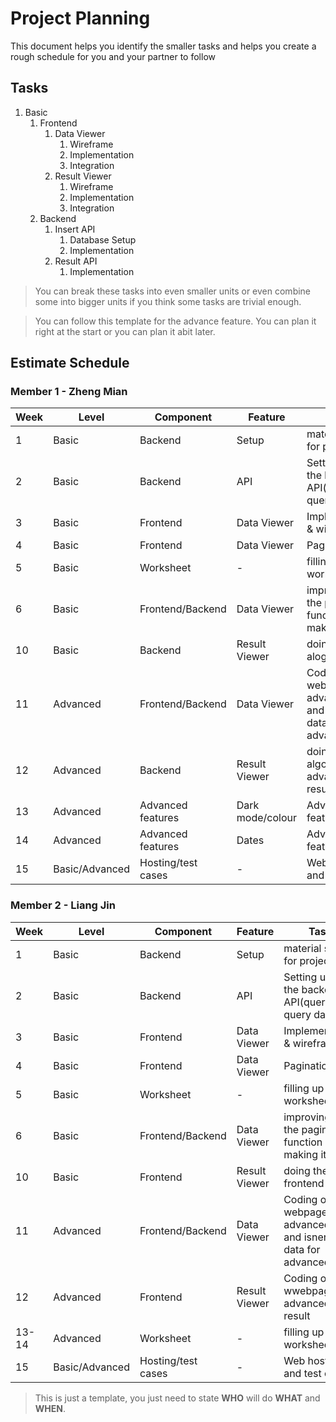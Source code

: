 # Project Planning

This document helps you identify the smaller tasks and helps you create a rough schedule for you and your partner to follow

## Tasks

1. Basic
    1. Frontend
        1. Data Viewer
            1. Wireframe
            2. Implementation
            3. Integration
        2. Result Viewer
            1. Wireframe
            2. Implementation
            3. Integration
    2. Backend
        1. Insert API
            1. Database Setup
            2. Implementation
        2. Result API
            1. Implementation

> You can break these tasks into even smaller units or even combine some into bigger units if you think some tasks are trivial enough.

> You can follow this template for the advance feature. You can plan it right at the start or you can plan it abit later.

## Estimate Schedule

### Member 1 - Zheng Mian

| Week | Level          | Component         | Feature         | Task                                                                          |
| ---- | -------------- | ------------------| -------------   | ----------------------------------------------------------------------------- |
| 1    | Basic          | Backend           | Setup           | material setup for project                                                    |
| 2    | Basic          | Backend           | API             | Setting up of the backend API(query & query data)                             |
| 3    | Basic          | Frontend          | Data Viewer     | Implementation & wireframe                                                    |
| 4    | Basic          | Frontend          | Data Viewer     | Pagination                                                                    |
| 5    | Basic          | Worksheet         | -               | filling up all the worksheets                                                 |
| 6    | Basic          | Frontend/Backend  | Data Viewer     | improving on the pagination function and making it work                       |
| 10   | Basic          | Backend           | Result Viewer   | doing up the alogrithm                                                        |
| 11   | Advanced       | Frontend/Backend  | Data Viewer     | Coding out the webpage for advanced data and isnerting data for advanced data |
| 12   | Advanced       | Backend           | Result Viewer   | doing up the algorithm for advanced result                                    |
| 13   | Advanced       | Advanced features | Dark mode/colour| Advanced features                                                             |
| 14   | Advanced       | Advanced features | Dates           | Advanced features                                                             |
| 15   | Basic/Advanced | Hosting/test cases| -               | Web hosting and test cases                                                    |

### Member 2 - Liang Jin

| Week | Level          | Component         | Feature       | Task                                                                          |
| ---- | -------------- | ------------------| ------------- | ----------------------------------------------------------------------------- |
| 1    | Basic          | Backend           | Setup         | material setup for project                                                    |
| 2    | Basic          | Backend           | API           | Setting up of the backend API(query & query data)                             |
| 3    | Basic          | Frontend          | Data Viewer   | Implementation & wireframe                                                    |
| 4    | Basic          | Frontend          | Data Viewer   | Pagination                                                                    |
| 5    | Basic          | Worksheet         | -             | filling up all the worksheets                                                 |
| 6    | Basic          | Frontend/Backend  | Data Viewer   | improving on the pagination function and making it work                       |
| 10   | Basic          | Frontend          | Result Viewer | doing the frontend                                                            |
| 11   | Advanced       | Frontend/Backend  | Data Viewer   | Coding out the webpage for advanced data and isnerting data for advanced data |
| 12   | Advanced       | Frontend          | Result Viewer | Coding out the wwebpage for advanced result                                   |
| 13-14| Advanced       | Worksheet         | -             | filling up all the worksheets                                                 |
| 15   | Basic/Advanced | Hosting/test cases| -             | Web hosting and test cases                                                    |

> This is just a template, you just need to state **WHO** will do **WHAT** and **WHEN**.
